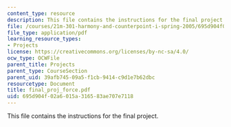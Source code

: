 ```yaml
---
content_type: resource
description: This file contains the instructions for the final project.
file: /courses/21m-301-harmony-and-counterpoint-i-spring-2005/695d904f02a6015a316583ae707e7118_final_proj_force.pdf
file_type: application/pdf
learning_resource_types:
- Projects
license: https://creativecommons.org/licenses/by-nc-sa/4.0/
ocw_type: OCWFile
parent_title: Projects
parent_type: CourseSection
parent_uid: 39afb745-09a5-f1cb-9414-c9d1e7b62dbc
resourcetype: Document
title: final_proj_force.pdf
uid: 695d904f-02a6-015a-3165-83ae707e7118
---
```

This file contains the instructions for the final project.